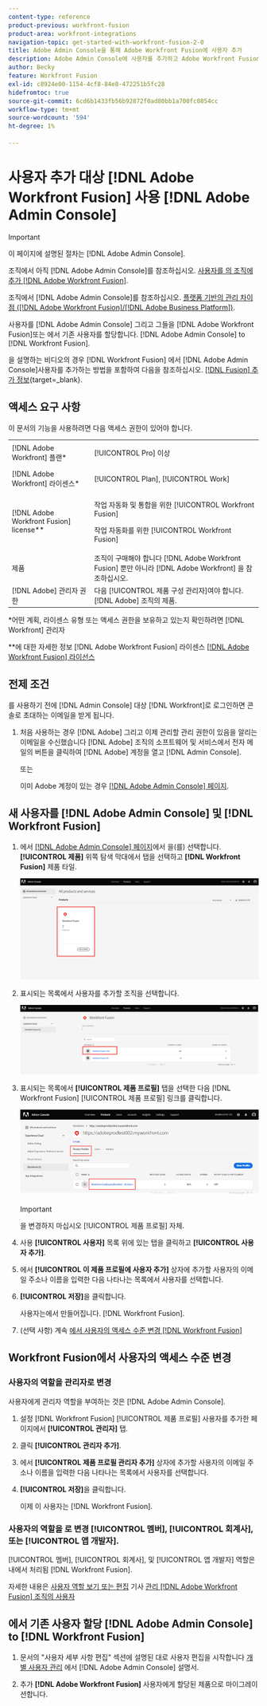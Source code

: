 ```yaml
---
content-type: reference
product-previous: workfront-fusion
product-area: workfront-integrations
navigation-topic: get-started-with-workfront-fusion-2-0
title: Adobe Admin Console을 통해 Adobe Workfront Fusion에 사용자 추가
description: Adobe Admin Console에 사용자를 추가하고 Adobe Workfront Fusion에 할당하거나 Adobe Admin Console의 기존 사용자를 Workfront Fusion에 할당할 수 있습니다.
author: Becky
feature: Workfront Fusion
exl-id: c8924e00-1154-4cf8-84e8-472251b5fc28
hidefromtoc: true
source-git-commit: 6cd6b1433fb56b92872f0ad80bb1a700fc0854cc
workflow-type: tm+mt
source-wordcount: '594'
ht-degree: 1%

---
```


# 사용자 추가 대상 [!DNL Adobe Workfront Fusion] 사용 [!DNL Adobe Admin Console]

>[!IMPORTANT]
>
>이 페이지에 설명된 절차는 [!DNL Adobe Admin Console].
>
>조직에서 아직 [!DNL Adobe Admin Console]를 참조하십시오. [사용자를 의 조직에 추가 [!DNL Adobe Workfront Fusion]](../organizations/add-user-to-an-organization.md).
>
>조직에서 [!DNL Adobe Admin Console]를 참조하십시오. [플랫폼 기반의 관리 차이점 ([!DNL Adobe Workfront Fusion]/[!DNL Adobe Business Platform])](../fusion-in-admin-console/fusion-adobe-admin-console.md).

사용자를 [!DNL Adobe Admin Console] 그리고 그들을 [!DNL Adobe Workfront Fusion]또는 에서 기존 사용자를 할당합니다. [!DNL Adobe Admin Console] to [!DNL Workfront Fusion].

을 설명하는 비디오의 경우 [!DNL Workfront Fusion] 에서 [!DNL Adobe Admin Console]사용자를 추가하는 방법을 포함하여 다음을 참조하십시오. [[!DNL Fusion] 추가 정보](https://video.tv.adobe.com/v/3412464/){target=_blank}.

## 액세스 요구 사항

이 문서의 기능을 사용하려면 다음 액세스 권한이 있어야 합니다.

<table style="table-layout:auto"> 
 <col> 
 <col> 
 <tbody> 
  <tr> 
   <td role="rowheader">[!DNL Adobe Workfront] 플랜*</td> 
   <td> <p>[!UICONTROL Pro] 이상</p> </td> 
  </tr> 
  <tr data-mc-conditions=""> 
   <td role="rowheader">[!DNL Adobe Workfront] 라이센스*</td> 
   <td> <p>[!UICONTROL Plan], [!UICONTROL Work]</p> </td> 
  </tr> 
  <tr> 
   <td role="rowheader">[!DNL Adobe Workfront Fusion] license**</td> 
   <td> <p>작업 자동화 및 통합을 위한 [!UICONTROL Workfront Fusion] </p> <p>작업 자동화를 위한 [!UICONTROL Workfront Fusion] </p>  </td> 
  </tr> 
  <tr> 
   <td role="rowheader">제품</td> 
   <td>조직이 구매해야 합니다 [!DNL Adobe Workfront Fusion] 뿐만 아니라 [!DNL Adobe Workfront] 을 참조하십시오.</td> 
  </tr>
   <tr> 
   <td role="rowheader">[!DNL Adobe] 관리자 권한</td> 
   <td>다음 [!UICONTROL 제품 구성 관리자]여야 합니다. [!DNL Adobe] 조직의 제품.</td> 
  </tr>
  </tbody> 
</table>

&#42;어떤 계획, 라이센스 유형 또는 액세스 권한을 보유하고 있는지 확인하려면 [!DNL Workfront] 관리자

&#42;&#42;에 대한 자세한 정보 [!DNL Adobe Workfront Fusion] 라이센스 [[!DNL Adobe Workfront Fusion] 라이선스](../../workfront-fusion/get-started/license-automation-vs-integration.md)



## 전제 조건

를 사용하기 전에 [!DNL Admin Console] 대상 [!DNL Workfront]로 로그인하면 콘솔로 초대하는 이메일을 받게 됩니다.

1. 처음 사용하는 경우 [!DNL Adobe] 그리고 이제 관리할 관리 권한이 있음을 알리는 이메일을 수신했습니다 [!DNL Adobe] 조직의 소프트웨어 및 서비스에서 전자 메일의 버튼을 클릭하여 [!DNL Adobe] 계정을 열고 [!DNL Admin Console].

   또는

   이미 Adobe 계정이 있는 경우 [[!DNL Adobe Admin Console] 페이지](https://adminconsole.adobe.com/).


## 새 사용자를 [!DNL Adobe Admin Console] 및 [!DNL Workfront Fusion]

1. 에서 [[!DNL Adobe Admin Console] 페이지](https://adminconsole.adobe.com/)에서 을(를) 선택합니다. **[!UICONTROL 제품]** 위쪽 탐색 막대에서 탭을 선택하고 **[!DNL Workfront Fusion]** 제품 타일.

   ![Admin Console에서 융합](assets/fusion-product-admin-console.png)

1. 표시되는 목록에서 사용자를 추가할 조직을 선택합니다.

   ![Admin Console의 Fusion 인스턴스](assets/fusion-instances-admin-console.png)

1. 표시되는 목록에서 **[!UICONTROL 제품 프로필]** 탭을 선택한 다음 [!DNL Workfront Fusion] [!UICONTROL 제품 프로필] 링크를 클릭합니다.

   ![Workfront Fusion 제품 프로필](../../administration-and-setup/add-users/create-and-manage-users/assets/prod-profile-1.png)

   >[!IMPORTANT]
   >
   > 을 변경하지 마십시오 [!UICONTROL 제품 프로필] 자체.

1. 사용 **[!UICONTROL 사용자]** 목록 위에 있는 탭을 클릭하고 **[!UICONTROL 사용자 추가]**.

1. 에서 **[!UICONTROL 이 제품 프로필에 사용자 추가]** 상자에 추가할 사용자의 이메일 주소나 이름을 입력한 다음 나타나는 목록에서 사용자를 선택합니다.

1. **[!UICONTROL 저장]**&#x200B;을 클릭합니다.

   사용자는에서 만들어집니다. [!DNL Workfront Fusion].

   <!--
    >[!IMPORTANT]
    >
    > Do not make any changes to the Product Profile itself.
    -->

1. (선택 사항) 계속 [에서 사용자의 액세스 수준 변경 [!DNL Workfront Fusion]](#change-a-users-access-level-in-workfront-fusion)

## Workfront Fusion에서 사용자의 액세스 수준 변경

### 사용자의 역할을 관리자로 변경

사용자에게 관리자 역할을 부여하는 것은 [!DNL Adobe Admin Console].

1. 설정 [!DNL Workfront Fusion] [!UICONTROL 제품 프로필] 사용자를 추가한 페이지에서 **[!UICONTROL 관리자]** 탭.

1. 클릭 **[!UICONTROL 관리자 추가]**.

1. 에서 **[!UICONTROL 제품 프로필 관리자 추가]** 상자에 추가할 사용자의 이메일 주소나 이름을 입력한 다음 나타나는 목록에서 사용자를 선택합니다.

1. **[!UICONTROL 저장]**&#x200B;을 클릭합니다.

   이제 이 사용자는 [!DNL Workfront Fusion].

### 사용자의 역할을 로 변경 [!UICONTROL 멤버], [!UICONTROL 회계사], 또는 [!UICONTROL 앱 개발자].

[!UICONTROL 멤버], [!UICONTROL 회계사], 및 [!UICONTROL 앱 개발자] 역할은 내에서 처리됨 [!DNL Workfront Fusion].

자세한 내용은 [사용자 역할 보기 또는 편집](../organizations/manage-fusion-users.md#view-or-edit-user-roles) 기사 [관리 [!DNL Adobe Workfront Fusion] 조직의 사용자](../organizations/manage-fusion-users.md)

## 에서 기존 사용자 할당 [!DNL Adobe Admin Console] to [!DNL Workfront Fusion]

1. 문서의 &quot;사용자 세부 사항 편집&quot; 섹션에 설명된 대로 사용자 편집을 시작합니다 [개별 사용자 관리](https://helpx.adobe.com/enterprise/using/manage-users-individually.html) 에서 [!DNL Adobe Admin Console] 설명서.

1. 추가 **[!DNL Adobe Workfront Fusion]** 사용자에게 할당된 제품으로 마이그레이션합니다.
